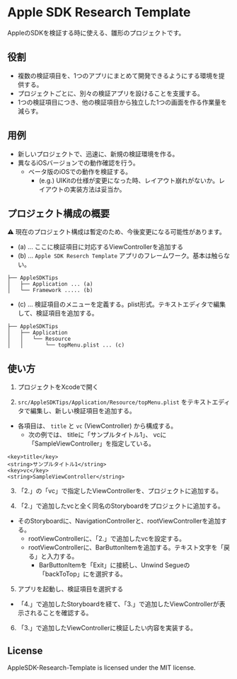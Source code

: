 # Apple SDK Research Template

AppleのSDKを検証する時に使える、雛形のプロジェクトです。

## 役割

- 複数の検証項目を、1つのアプリにまとめて開発できるようにする環境を提供する。
- プロジェクトごとに、別々の検証アプリを設けることを支援する。
- 1つの検証項目につき、他の検証項目から独立した1つの画面を作る作業量を減らす。

## 用例

- 新しいプロジェクトで、迅速に、新規の検証環境を作る。
- 異なるiOSバージョンでの動作確認を行う。
   - ベータ版のiOSでの動作を検証する。  
      - (e.g.) UIKitの仕様が変更になった時、レイアウト崩れがないか。レイアウトの実装方法は妥当か。

## プロジェクト構成の概要

:warning: 現在のプロジェクト構成は暫定のため、今後変更になる可能性があります。


- (a) ... ここに検証項目に対応するViewControllerを追加する
- (b) ... `Apple SDK Reserch Template` アプリのフレームワーク。基本は触らない。

```
├── AppleSDKTips
│   ├── Application ... (a)
│   └── Framework ..... (b)
```

- (c) ... 検証項目のメニューを定義する。plist形式。テキストエディタで編集して、検証項目を追加する。

```
├── AppleSDKTips
│   ├── Application
│   │   └── Resource
│   │       └── topMenu.plist ... (c) 

```

## 使い方

1. プロジェクトをXcodeで開く

2. `src/AppleSDKTips/Application/Resource/topMenu.plist` をテキストエディタで編集し、新しい検証項目を追加する。
  - 各項目は、 `title` と `vc` (ViewController) から構成する。
    - 次の例では、 titleに「サンプルタイトル1」、 vcに「SampleViewController」を指定している。

```
<key>title</key>
<string>サンプルタイトル1</string>
<key>vc</key>
<string>SampleViewController</string>
```

3. 「2.」の「vc」で指定したViewControllerを、プロジェクトに追加する。

4. 「2.」で追加したvcと全く同名のStoryboardをプロジェクトに追加する。
  - そのStoryboardに、NavigationControllerと、rootViewControllerを追加する。
    - rootViewControllerに、「2.」で追加したvcを設定する。
    - rootViewControllerに、BarButtonItemを追加する。テキスト文字を「戻る」と入力する。
	  - BarButtonItemを「Exit」に接続し、Unwind Segueの「backToTop」にを選択する。


5. アプリを起動し、検証項目を選択する
  - 「4.」で追加したStoryboardを経て、「3.」で追加したViewControllerが表示されることを確認する。

6. 「3.」で追加したViewControllerに検証したい内容を実装する。


## License
AppleSDK-Research-Template is licensed under the MIT license.

